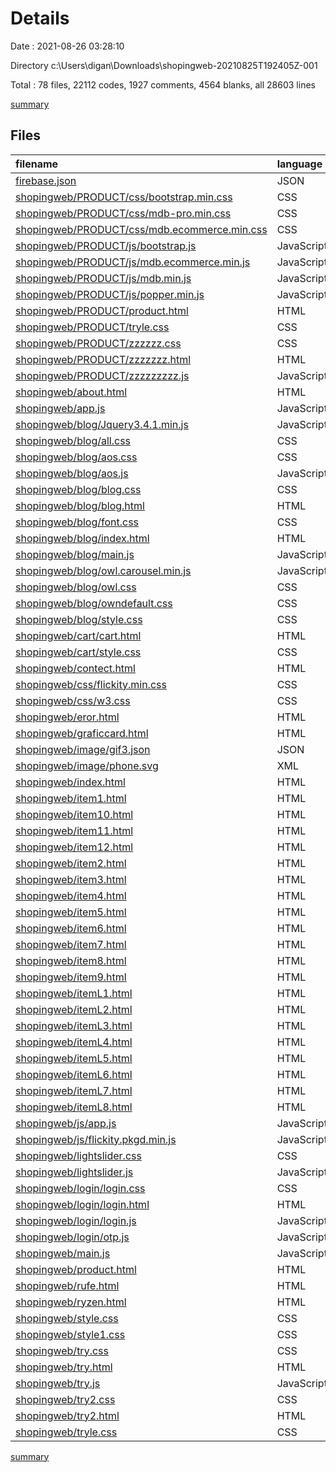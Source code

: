 # Details

Date : 2021-08-26 03:28:10

Directory c:\Users\digan\Downloads\shopingweb-20210825T192405Z-001

Total : 78 files,  22112 codes, 1927 comments, 4564 blanks, all 28603 lines

[summary](results.md)

## Files
| filename | language | code | comment | blank | total |
| :--- | :--- | ---: | ---: | ---: | ---: |
| [firebase.json](/firebase.json) | JSON | 7 | 10 | 0 | 17 |
| [shopingweb/PRODUCT/css/bootstrap.min.css](/shopingweb/PRODUCT/css/bootstrap.min.css) | CSS | 4 | 6 | 2 | 12 |
| [shopingweb/PRODUCT/css/mdb-pro.min.css](/shopingweb/PRODUCT/css/mdb-pro.min.css) | CSS | 6 | 27 | 0 | 33 |
| [shopingweb/PRODUCT/css/mdb.ecommerce.min.css](/shopingweb/PRODUCT/css/mdb.ecommerce.min.css) | CSS | 1 | 9 | 2 | 12 |
| [shopingweb/PRODUCT/js/bootstrap.js](/shopingweb/PRODUCT/js/bootstrap.js) | JavaScript | 3,347 | 325 | 850 | 4,522 |
| [shopingweb/PRODUCT/js/mdb.ecommerce.min.js](/shopingweb/PRODUCT/js/mdb.ecommerce.min.js) | JavaScript | 1 | 1 | 0 | 2 |
| [shopingweb/PRODUCT/js/mdb.min.js](/shopingweb/PRODUCT/js/mdb.min.js) | JavaScript | 1 | 0 | 0 | 1 |
| [shopingweb/PRODUCT/js/popper.min.js](/shopingweb/PRODUCT/js/popper.min.js) | JavaScript | 1 | 4 | 1 | 6 |
| [shopingweb/PRODUCT/product.html](/shopingweb/PRODUCT/product.html) | HTML | 501 | 104 | 94 | 699 |
| [shopingweb/PRODUCT/tryle.css](/shopingweb/PRODUCT/tryle.css) | CSS | 297 | 18 | 48 | 363 |
| [shopingweb/PRODUCT/zzzzzz.css](/shopingweb/PRODUCT/zzzzzz.css) | CSS | 35 | 60 | 15 | 110 |
| [shopingweb/PRODUCT/zzzzzzz.html](/shopingweb/PRODUCT/zzzzzzz.html) | HTML | 572 | 81 | 103 | 756 |
| [shopingweb/PRODUCT/zzzzzzzzz.js](/shopingweb/PRODUCT/zzzzzzzzz.js) | JavaScript | 9 | 0 | 0 | 9 |
| [shopingweb/about.html](/shopingweb/about.html) | HTML | 84 | 0 | 2 | 86 |
| [shopingweb/app.js](/shopingweb/app.js) | JavaScript | 12 | 0 | 5 | 17 |
| [shopingweb/blog/Jquery3.4.1.min.js](/shopingweb/blog/Jquery3.4.1.min.js) | JavaScript | 1 | 0 | 1 | 2 |
| [shopingweb/blog/all.css](/shopingweb/blog/all.css) | CSS | 2,963 | 6 | 1,427 | 4,396 |
| [shopingweb/blog/aos.css](/shopingweb/blog/aos.css) | CSS | 1 | 0 | 1 | 2 |
| [shopingweb/blog/aos.js](/shopingweb/blog/aos.js) | JavaScript | 1 | 0 | 1 | 2 |
| [shopingweb/blog/blog.css](/shopingweb/blog/blog.css) | CSS | 601 | 30 | 152 | 783 |
| [shopingweb/blog/blog.html](/shopingweb/blog/blog.html) | HTML | 166 | 117 | 36 | 319 |
| [shopingweb/blog/font.css](/shopingweb/blog/font.css) | CSS | 20 | 5 | 4 | 29 |
| [shopingweb/blog/index.html](/shopingweb/blog/index.html) | HTML | 325 | 52 | 36 | 413 |
| [shopingweb/blog/main.js](/shopingweb/blog/main.js) | JavaScript | 36 | 4 | 8 | 48 |
| [shopingweb/blog/owl.carousel.min.js](/shopingweb/blog/owl.carousel.min.js) | JavaScript | 2 | 5 | 1 | 8 |
| [shopingweb/blog/owl.css](/shopingweb/blog/owl.css) | CSS | 1 | 5 | 0 | 6 |
| [shopingweb/blog/owndefault.css](/shopingweb/blog/owndefault.css) | CSS | 1 | 5 | 1 | 7 |
| [shopingweb/blog/style.css](/shopingweb/blog/style.css) | CSS | 620 | 28 | 168 | 816 |
| [shopingweb/cart/cart.html](/shopingweb/cart/cart.html) | HTML | 301 | 68 | 48 | 417 |
| [shopingweb/cart/style.css](/shopingweb/cart/style.css) | CSS | 144 | 6 | 15 | 165 |
| [shopingweb/contect.html](/shopingweb/contect.html) | HTML | 47 | 4 | 6 | 57 |
| [shopingweb/css/flickity.min.css](/shopingweb/css/flickity.min.css) | CSS | 1 | 3 | 0 | 4 |
| [shopingweb/css/w3.css](/shopingweb/css/w3.css) | CSS | 231 | 4 | 0 | 235 |
| [shopingweb/eror.html](/shopingweb/eror.html) | HTML | 17 | 0 | 1 | 18 |
| [shopingweb/graficcard.html](/shopingweb/graficcard.html) | HTML | 0 | 1 | 0 | 1 |
| [shopingweb/image/gif3.json](/shopingweb/image/gif3.json) | JSON | 1 | 0 | 0 | 1 |
| [shopingweb/image/phone.svg](/shopingweb/image/phone.svg) | XML | 12 | 1 | 1 | 14 |
| [shopingweb/index.html](/shopingweb/index.html) | HTML | 990 | 211 | 98 | 1,299 |
| [shopingweb/item1.html](/shopingweb/item1.html) | HTML | 226 | 4 | 20 | 250 |
| [shopingweb/item10.html](/shopingweb/item10.html) | HTML | 246 | 2 | 22 | 270 |
| [shopingweb/item11.html](/shopingweb/item11.html) | HTML | 235 | 3 | 21 | 259 |
| [shopingweb/item12.html](/shopingweb/item12.html) | HTML | 228 | 3 | 21 | 252 |
| [shopingweb/item2.html](/shopingweb/item2.html) | HTML | 223 | 3 | 20 | 246 |
| [shopingweb/item3.html](/shopingweb/item3.html) | HTML | 205 | 17 | 21 | 243 |
| [shopingweb/item4.html](/shopingweb/item4.html) | HTML | 231 | 3 | 20 | 254 |
| [shopingweb/item5.html](/shopingweb/item5.html) | HTML | 237 | 3 | 21 | 261 |
| [shopingweb/item6.html](/shopingweb/item6.html) | HTML | 239 | 3 | 20 | 262 |
| [shopingweb/item7.html](/shopingweb/item7.html) | HTML | 241 | 3 | 20 | 264 |
| [shopingweb/item8.html](/shopingweb/item8.html) | HTML | 242 | 3 | 20 | 265 |
| [shopingweb/item9.html](/shopingweb/item9.html) | HTML | 241 | 2 | 20 | 263 |
| [shopingweb/itemL1.html](/shopingweb/itemL1.html) | HTML | 267 | 3 | 24 | 294 |
| [shopingweb/itemL2.html](/shopingweb/itemL2.html) | HTML | 271 | 3 | 25 | 299 |
| [shopingweb/itemL3.html](/shopingweb/itemL3.html) | HTML | 281 | 3 | 26 | 310 |
| [shopingweb/itemL4.html](/shopingweb/itemL4.html) | HTML | 271 | 3 | 25 | 299 |
| [shopingweb/itemL5.html](/shopingweb/itemL5.html) | HTML | 248 | 3 | 24 | 275 |
| [shopingweb/itemL6.html](/shopingweb/itemL6.html) | HTML | 274 | 3 | 24 | 301 |
| [shopingweb/itemL7.html](/shopingweb/itemL7.html) | HTML | 279 | 3 | 24 | 306 |
| [shopingweb/itemL8.html](/shopingweb/itemL8.html) | HTML | 304 | 3 | 26 | 333 |
| [shopingweb/js/app.js](/shopingweb/js/app.js) | JavaScript | 1 | 1 | 1 | 3 |
| [shopingweb/js/flickity.pkgd.min.js](/shopingweb/js/flickity.pkgd.min.js) | JavaScript | 8 | 48 | 0 | 56 |
| [shopingweb/lightslider.css](/shopingweb/lightslider.css) | CSS | 350 | 16 | 26 | 392 |
| [shopingweb/lightslider.js](/shopingweb/lightslider.js) | JavaScript | 1,102 | 11 | 28 | 1,141 |
| [shopingweb/login/login.css](/shopingweb/login/login.css) | CSS | 180 | 255 | 92 | 527 |
| [shopingweb/login/login.html](/shopingweb/login/login.html) | HTML | 55 | 27 | 17 | 99 |
| [shopingweb/login/login.js](/shopingweb/login/login.js) | JavaScript | 17 | 6 | 11 | 34 |
| [shopingweb/login/otp.js](/shopingweb/login/otp.js) | JavaScript | 95 | 12 | 21 | 128 |
| [shopingweb/main.js](/shopingweb/main.js) | JavaScript | 17 | 13 | 14 | 44 |
| [shopingweb/product.html](/shopingweb/product.html) | HTML | 364 | 2 | 30 | 396 |
| [shopingweb/rufe.html](/shopingweb/rufe.html) | HTML | 0 | 59 | 0 | 59 |
| [shopingweb/ryzen.html](/shopingweb/ryzen.html) | HTML | 217 | 8 | 21 | 246 |
| [shopingweb/style.css](/shopingweb/style.css) | CSS | 2,287 | 174 | 540 | 3,001 |
| [shopingweb/style1.css](/shopingweb/style1.css) | CSS | 713 | 15 | 164 | 892 |
| [shopingweb/try.css](/shopingweb/try.css) | CSS | 45 | 1 | 0 | 46 |
| [shopingweb/try.html](/shopingweb/try.html) | HTML | 0 | 0 | 1 | 1 |
| [shopingweb/try.js](/shopingweb/try.js) | JavaScript | 5 | 1 | 0 | 6 |
| [shopingweb/try2.css](/shopingweb/try2.css) | CSS | 191 | 5 | 15 | 211 |
| [shopingweb/try2.html](/shopingweb/try2.html) | HTML | 59 | 0 | 3 | 62 |
| [shopingweb/tryle.css](/shopingweb/tryle.css) | CSS | 57 | 0 | 9 | 66 |

[summary](results.md)